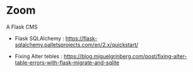 # Zoom
A Flask CMS

- Flask SQLAlchemy :
    https://flask-sqlalchemy.palletsprojects.com/en/2.x/quickstart/

- Fixing Alter tebles :
    https://blog.miguelgrinberg.com/post/fixing-alter-table-errors-with-flask-migrate-and-sqlite
